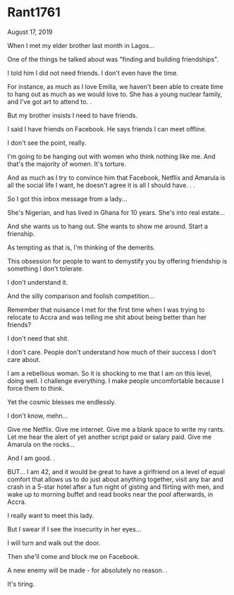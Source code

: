 # Rant1761


August 17, 2019

When I met my elder brother last month in Lagos...

One of the things he talked about was "finding and building friendships".

I told him I did not need friends. I don't even have the time.

For instance, as much as I love Emilia, we haven't been able to create time to hang out as much as we would love to. She has a young nuclear family, and I've got art to attend to.
.

But my brother insists I need to have friends.

I said I have friends on Facebook. He says friends I can meet offline.

I don't see the point, really.

I'm going to be hanging out with women who think nothing like me. And that's the majority of women. It's torture.

And as much as I try to convince him that Facebook, Netflix and Amarula is all the social life I want, he doesn't agree it is all I should have.
.
.

So I got this inbox message from a lady...

She's Nigerian, and has lived in Ghana for 10 years. She's into real estate...

And she wants us to hang out. She wants to show me around. Start a frienship.

As tempting as that is, I'm thinking of the demerits.

This obsession for people to want to demystify you by offering friendship is something I don't tolerate.

I don't understand it.

And the silly comparison and foolish competition...

Remember that nuisance I met for the first time when I was trying to relocate to Accra and was telling me shit about being better than her friends? 

I don't need that shit.

I don't care. People don't understand how much of their success I don't care about.

I am a rebellious woman. So it is shocking to me that I am on this level, doing well. I challenge everything. I make people uncomfortable because I force them to think. 

Yet the cosmic blesses me endlessly.

I don't know, mehn...

Give me Netflix. Give me internet. Give me a blank space to write my rants. Let me hear the alert of yet another script paid or salary paid. Give me Amarula on the rocks...

And I am good.
.

BUT... I am 42, and it would be great to have a girlfriend on a level of equal comfort that allows us to do just about anything together, visit any bar and crash in a 5-star hotel after a fun night of gisting and flirting with men, and wake up to morning buffet and read books near the pool afterwards, in Accra.

I really want to meet this lady. 

But I swear if I see the insecurity in her eyes...

I will turn and walk out the door.

Then she'll come and block me on Facebook.

A new enemy will be made - for absolutely no reason.
.

It's tiring.